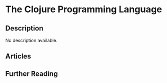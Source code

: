 # The Clojure Programming Language

## Description

No description available.

## Articles

## Further Reading